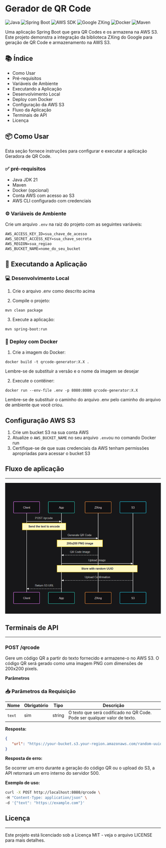 # Gerador de QR Code

![Java](https://img.shields.io/badge/Java-21-orange)
![Spring Boot](https://img.shields.io/badge/Spring%20Boot-3.4.4-brightgreen)
![AWS SDK](https://img.shields.io/badge/AWS%20SDK-2.24.12-yellow)
![Google ZXing](https://img.shields.io/badge/Google%20ZXing-3.5.2-blue)
![Docker](https://img.shields.io/badge/Docker-✓-blue)
![Maven](https://img.shields.io/badge/Maven-3.9.6-red)

Uma aplicação Spring Boot que gera QR Codes e os armazena na AWS S3. Este projeto demonstra a integração da biblioteca ZXing do Google para geração de QR Code e armazenamento na AWS S3.

## 📚 Índice

- Como Usar
- Pré-requisitos
- Variáveis de Ambiente
- Executando a Aplicação
- Desenvolvimento Local
- Deploy com Docker
- Configuração da AWS S3
- Fluxo da Aplicação
- Terminais de API
- Licença

## 📦 Como Usar

Esta seção fornece instruções para configurar e executar a aplicação Geradora de QR Code.

### ✅ pré-requisitos

- Java JDK 21
- Maven
- Docker (opcional)
- Conta AWS com acesso ao S3
- AWS CLI configurado com credenciais

### ⚙️ Variáveis de Ambiente

Crie um arquivo `.env` na raiz do projeto com as seguintes variáveis:

```env 
AWS_ACCESS_KEY_ID=sua_chave_de_acesso
AWS_SECRET_ACCESS_KEY=sua_chave_secreta
AWS_REGION=sua_regiao
AWS_BUCKET_NAME=nome_do_seu_bucket
```
## 🚀 Executando a Aplicação

### 💻 Desenvolvimento Local

1. Crie o arquivo .env como descrito acima

2. Compile o projeto:

```
mvn clean package
```
 
3. Execute a aplicação:

```
mvn spring-boot:run
```
### 🐳 Deploy com Docker

1. Crie a imagem do Docker:
```
docker build -t qrcode-generator:X.X . 
```

Lembre-se de substituir a versão e o nome da imagem se desejar

2. Execute o contêiner:
```
docker run --env-file .env -p 8080:8080 qrcode-generator:X.X
```

Lembre-se de substituir o caminho do arquivo .env pelo caminho do arquivo de ambiente que você criou.

## Configuração AWS S3

1. Crie um bucket S3 na sua conta AWS
2. Atualize o ```AWS_BUCKET_NAME``` no seu arquivo ```.env```ou no comando Docker run
3. Certifique-se de que suas credenciais da AWS tenham permissões apropriadas para acessar o bucket S3

## Fluxo de aplicação

---


<img src=".github/imagem.png"/>

## Terminais de API

---

### POST /qrcode

Gere um código QR a partir do texto fornecido e armazene-o no AWS S3. O código QR será gerado como uma imagem PNG com dimensões de 200x200 pixels.

**Parâmetros**

### 📥 Parâmetros da Requisição

| Nome   | Obrigatório | Tipo   | Descrição                                                                 |
|--------|-------------|--------|---------------------------------------------------------------------------|
| `text` | sim         | string | O texto que será codificado no QR Code. Pode ser qualquer valor de texto. |

**Resposta:**

```json
{
   "url": "https://your-bucket.s3.your-region.amazonaws.com/random-uuid"
}
```

**Resposta de erro:**


Se ocorrer um erro durante a geração do código QR ou o upload do S3, a API retornará um erro interno do servidor 500.

**Exemplo de uso:**

```bash
curl -X POST http://localhost:8080/qrcode \
-H "Content-Type: application/json" \
-d '{"text": "https://example.com"}'
```

## Licença

---
Este projeto está licenciado sob a Licença MIT - veja o arquivo LICENSE para mais detalhes.















